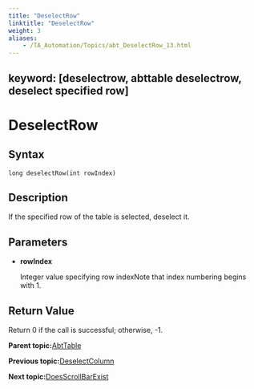 ```yaml
--- 
title: "DeselectRow"
linktitle: "DeselectRow"
weight: 3
aliases: 
    - /TA_Automation/Topics/abt_DeselectRow_13.html
---
```

keyword: [deselectrow, abttable deselectrow, deselect specified row]
---

# DeselectRow

## Syntax

`long deselectRow(int rowIndex)`

## Description

If the specified row of the table is selected, deselect it.

## Parameters

-   **rowIndex**

    Integer value specifying row indexNote that index numbering begins with 1.


## Return Value

Return 0 if the call is successful; otherwise, -1.

**Parent topic:**[AbtTable](/TA_Automation/Topics/abt_AbtTable.html)

**Previous topic:**[DeselectColumn](/TA_Automation/Topics/abt_DeselectColumn_13.html)

**Next topic:**[DoesScrollBarExist](/TA_Automation/Topics/abt_DoesScrollBarExist_13.html)

